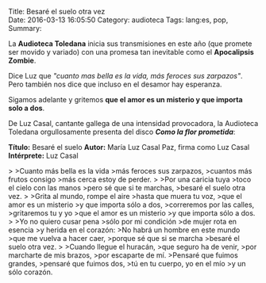 Title: Besaré el suelo otra vez      
Date: 2016-03-13 16:05:50
Category: audioteca
Tags: lang:es, pop,
Summary: 

La **Audioteca Toledana** inicia sus transmisiones en este año (que promete ser movido y variado) con una promesa tan inevitable como el <strong>Apocalipsis Zombie</strong>.

Dice Luz que <em>"cuanto mas bella es la vida, más feroces sus zarpazos"</em>. Pero también nos dice que incluso en el desamor hay esperanza.

Sigamos adelante y gritemos **que el amor es un misterio y que importa solo a dos**.

<!--more-->

De Luz Casal, cantante gallega de una intensidad provocadora, la Audioteca Toledana orgullosamente presenta del disco <strong><em>Como la flor prometida</em></strong>:

**Título:** Besaré el suelo
**Autor:** María Luz Casal Paz, firma como Luz Casal
**Intérprete:** Luz Casal

<div id="player"></div>
<script type="text/javascript">
  var songlist = new Array(1);
  songlist[0] = new Object();
  songlist[0].mp3 = "//media.toledano.org/audioteca/besare_el_suelo.mp3";
  songlist[0].ogg = "//media.toledano.org/audioteca/besare_el_suelo.ogg";
  songlist[0].cover = "//media.toledano.org/audioteca/besare_el_suelo.jpg";
  songlist[0].title = "Besaré el suelo";
  songlist[0].artist = "Luz Casal";
</script>
>
>Cuanto más bella es la vida  
>más feroces sus zarpazos,  
>cuantos más frutos consigo  
>más cerca estoy de perder.  
>
>Por una caricia tuya  
>toco el cielo con las manos  
>pero sé que si te marchas,  
>besaré el suelo otra vez.  
>
>Grita al mundo, rompe el aire  
>hasta que muera tu voz,  
>que el amor es un misterio  
>y que importa sólo a dos,  
>correremos por las calles,  
>gritaremos tu y yo  
>que el amor es un misterio  
>y que importa sólo a dos.  
>
>Yo no quiero cusar pena  
>sólo por mi condición  
>de mujer rota en esencia  
>y herida en el corazón:  
>No habrá un hombre en este mundo  
>que me vuelva a hacer caer,  
>porque sé que si se marcha  
>besaré el suelo otra vez.  
>
>Cuando llegue el huracán,  
>que seguro ha de venir,  
>por marcharte de mis brazos,  
>por escaparte de mí.  
>Pensaré que fuimos grandes,  
>pensaré que fuimos dos,  
>tú en tu cuerpo, yo en el mío  
>y un sólo corazón.
